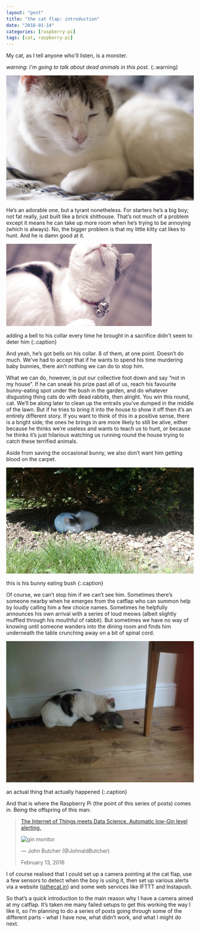 ```yaml
---
layout: "post"
title: "the cat flap: introduction"
date: "2018-01-14"
categories: [raspberry-pi]
tags: [cat, raspberry-pi]
---
```


My cat, as I tell anyone who'll listen, is a monster.

_warning: I'm going to talk about dead animals in this post._
{:.warning}

<!--more-->

![sleepy kitty](/assets/images/sleepycat.jpg)

He’s an adorable one, but a tyrant nonetheless. For starters he’s a big boy; not fat really, just built like a brick shithouse. That’s not much of a problem except it means he can take up more room when he’s trying to be annoying (which is always). No, the bigger problem is that my little kitty cat likes to hunt. And he is damn good at it.

![scratching at all the bells we put on his collar](/assets/images/scritch.gif)

adding a bell to his collar every time he brought in a sacrifice didn't seem to deter him
{:.caption}

And yeah, he’s got bells on his collar. 8 of them, at one point. Doesn’t do much. We’ve had to accept that if he wants to spend his time murdering baby bunnies, there ain’t nothing we can do to stop him.

What we can do, however, is put our collective foot down and say “not in my house”. If he can sneak his prize past all of us, reach his favourite bunny-eating spot under the bush in the garden, and do whatever disgusting thing cats do with dead rabbits, then alright. You win this round, cat. We’ll be along later to clean up the entrails you’ve dumped in the middle of the lawn. But if he tries to bring it into the house to show it off then it’s an entirely different story. If you want to think of this in a positive sense, there is a bright side; the ones he brings in are more likely to still be alive, either because he thinks we’re useless and wants to teach us to hunt, or because he thinks it’s just hilarious watching us running round the house trying to catch these terrified animals.

Aside from saving the occasional bunny, we also don’t want him getting blood on the carpet.

![sleeping under his bunny-eating bush](/assets/images/bunnyeatingbush.jpg)

this is his bunny eating bush
{:.caption}

Of course, we can’t stop him if we can’t see him. Sometimes there’s someone nearby when he emerges from the catflap who can summon help by loudly calling him a few choice names. Sometimes he helpfully announces his own arrival with a series of loud meows (albeit slightly muffled through his mouthful of rabbit). But sometimes we have no way of knowing until someone wanders into the dining room and finds him underneath the table crunching away on a bit of spinal cord.

![crunch away on bunny spinal cord](/assets/images/murderboy.jpg)

an actual thing that actually happened
{:.caption}

And that is where the Raspberry Pi (the point of this series of posts) comes in. Being the offspring of this man:

> [The Internet of Things meets Data Science. Automatic low-Gin level alerting.](https://t.co/pmsC37TYK9)
>
> ![gin monitor](https://pbs.twimg.com/media/CbE0zq3XEAAkRgF.jpg)
>
> &mdash; John Butcher (@JohnaldButcher)
>
> February 13, 2016

I of course realised that I could set up a camera pointing at the cat flap, use a few sensors to detect when the boy is using it, then set up various alerts via a website ([isthecat.in](http://isthecat.in)) and some web services like IFTTT and Instapush.

So that’s a quick introduction to the main reason why I have a camera aimed at my catflap. It’s taken me many failed setups to get this working the way I like it, so I’m planning to do a series of posts going through some of the different parts - what I have now, what didn’t work, and what I might do next.
